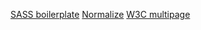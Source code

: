 [SASS boilerplate](https://github.com/KittyGiraudel/sass-boilerplate)
[Normalize](https://necolas.github.io/normalize.css/)
[W3C multipage](https://html.spec.whatwg.org/multipage/)
